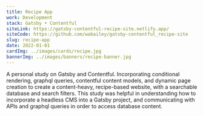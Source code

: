 ```yaml
---
title: Recipe App
work: Development
stack: Gatsby • Contentful
siteLink: https://gatsby-contentful-recipe-site.netlify.app/
siteCode: https://github.com/wabailey/gatsby-contentful_recipe-site
slug: recipe-app
date: 2022-01-01
cardImg: ../images/cards/recipe.jpg
bannerImg: ../images/banners/recipe-banner.jpg
---
```


A personal study on Gatsby and Contentful. Incorporating conditional rendering, graphql queries, contentful content models, and dynamic page creation to create a content-heavy, recipe-based website, with a searchable database and search filters. This study was helpful in understanding how to incorporate a headless CMS into a Gatsby project, and communicating with APIs and graphql queries in order to access database content.